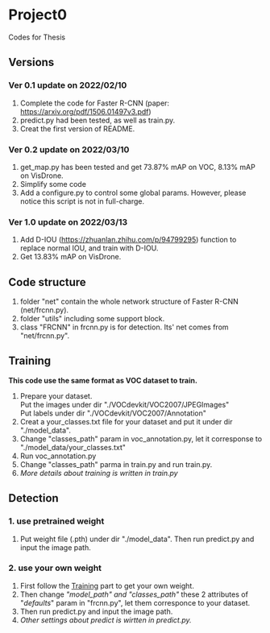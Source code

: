 # Project0
Codes for Thesis

## Versions
### Ver 0.1  update on 2022/02/10
1. Complete the code for Faster R-CNN (paper: https://arxiv.org/pdf/1506.01497v3.pdf)
2. predict.py had been tested, as well as train.py.
3. Creat the first version of README.

### Ver 0.2  update on 2022/03/10
1. get_map.py has been tested and get 73.87% mAP on VOC, 8.13% mAP on VisDrone.
2. Simplify some code
3. Add a configure.py to control some global params. However, please notice this script is not in full-charge.

### Ver 1.0 update on 2022/03/13
1. Add D-IOU (https://zhuanlan.zhihu.com/p/94799295) function to replace normal IOU, and train with D-IOU.
2. Get 13.83% mAP on VisDrone.

## Code structure
1. folder "net" contain the whole network structure of Faster R-CNN (net/frcnn.py).
2. folder "utils" including some support block.
3. class "FRCNN" in frcnn.py is for detection. Its' net comes from "net/frcnn.py".


## Training
__This code use the same format as VOC dataset to train.__
1. Prepare your dataset.  
   Put the images under dir "./VOCdevkit/VOC2007/JPEGImages"  
   Put labels under dir "./VOCdevkit/VOC2007/Annotation"
2. Creat a your_classes.txt file for your dataset and put it under dir "./model_data".
3. Change "classes_path" param in voc_annotation.py, let it corresponse to "./model_data/your_classes.txt"
4. Run voc_annotation.py
5. Change "classes_path" parma in train.py and run train.py.
6. _More details about training is written in train.py_

## Detection
### 1. use pretrained weight
1. Put weight file (.pth) under dir "./model_data". Then run predict.py and input the image path.
### 2. use your own weight
1. First follow the [Training](#Training) part to get your own weight.
2. Then change _"model_path" and "classes_path"_ these 2 attributes of "_defaults_" param in "frcnn.py", let them corresponce to your dataset.
3. Then run predict.py and input the image path.
4. _Other settings about predict is wirtten in predict.py._
